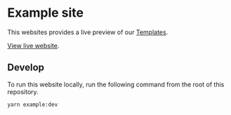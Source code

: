# Example site

This websites provides a live preview of our [Templates](https://design-system.agriculture.gov.au/patterns).

[View live website](https://design-system.agriculture.gov.au/example-site).

## Develop

To run this website locally, run the following command from the root of this repository.

```sh
yarn example:dev
```
